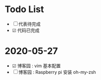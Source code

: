 # Todo List

* ☐ 代表待完成
* ☑︎ 代码已完成

# 2020-05-27

* ☑︎  博客园 : vim 基本配置
* ☐ 博客园 : Raspberry pi 安装 oh-my-zsh
